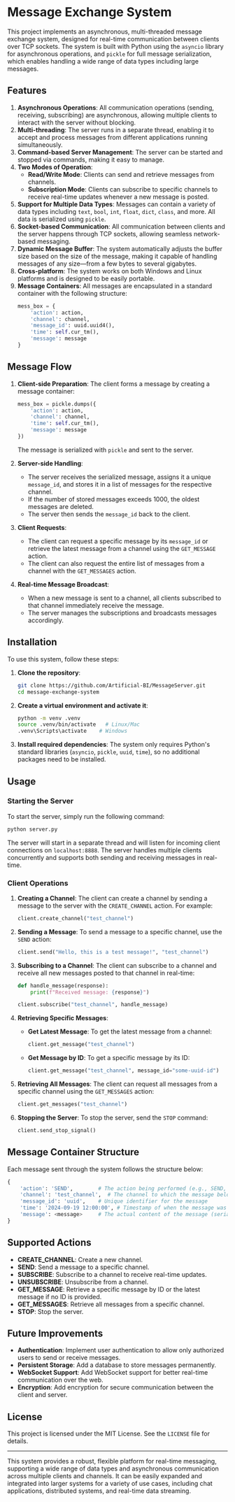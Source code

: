 
# Message Exchange System

This project implements an asynchronous, multi-threaded message exchange system, designed for real-time communication between clients over TCP sockets. The system is built with Python using the `asyncio` library for asynchronous operations, and `pickle` for full message serialization, which enables handling a wide range of data types including large messages.

## Features

1. **Asynchronous Operations**: All communication operations (sending, receiving, subscribing) are asynchronous, allowing multiple clients to interact with the server without blocking.
2. **Multi-threading**: The server runs in a separate thread, enabling it to accept and process messages from different applications running simultaneously.
3. **Command-based Server Management**: The server can be started and stopped via commands, making it easy to manage.
4. **Two Modes of Operation**:
   - **Read/Write Mode**: Clients can send and retrieve messages from channels.
   - **Subscription Mode**: Clients can subscribe to specific channels to receive real-time updates whenever a new message is posted.
5. **Support for Multiple Data Types**: Messages can contain a variety of data types including `text`, `bool`, `int`, `float`, `dict`, `class`, and more. All data is serialized using `pickle`.
6. **Socket-based Communication**: All communication between clients and the server happens through TCP sockets, allowing seamless network-based messaging.
7. **Dynamic Message Buffer**: The system automatically adjusts the buffer size based on the size of the message, making it capable of handling messages of any size—from a few bytes to several gigabytes.
8. **Cross-platform**: The system works on both Windows and Linux platforms and is designed to be easily portable.
9. **Message Containers**: All messages are encapsulated in a standard container with the following structure:
   ```python
   mess_box = {
       'action': action,
       'channel': channel,
       'message_id': uuid.uuid4(),
       'time': self.cur_tm(),
       'message': message
   }
   ```

## Message Flow

1. **Client-side Preparation**: The client forms a message by creating a message container:
   ```python
   mess_box = pickle.dumps({
       'action': action,
       'channel': channel,
       'time': self.cur_tm(),
       'message': message
   })
   ```
   The message is serialized with `pickle` and sent to the server.
   
2. **Server-side Handling**: 
   - The server receives the serialized message, assigns it a unique `message_id`, and stores it in a list of messages for the respective channel.
   - If the number of stored messages exceeds 1000, the oldest messages are deleted.
   - The server then sends the `message_id` back to the client.

3. **Client Requests**:
   - The client can request a specific message by its `message_id` or retrieve the latest message from a channel using the `GET_MESSAGE` action.
   - The client can also request the entire list of messages from a channel with the `GET_MESSAGES` action.

4. **Real-time Message Broadcast**:
   - When a new message is sent to a channel, all clients subscribed to that channel immediately receive the message.
   - The server manages the subscriptions and broadcasts messages accordingly.

## Installation

To use this system, follow these steps:

1. **Clone the repository**:
   ```bash
   git clone https://github.com/Artificial-BI/MessageServer.git
   cd message-exchange-system
   ```

2. **Create a virtual environment and activate it**:
   ```bash
   python -m venv .venv
   source .venv/bin/activate   # Linux/Mac
   .venv\Scripts\activate    # Windows
   ```

3. **Install required dependencies**:
   The system only requires Python's standard libraries (`asyncio`, `pickle`, `uuid`, `time`), so no additional packages need to be installed.

## Usage

### Starting the Server

To start the server, simply run the following command:
```bash
python server.py
```

The server will start in a separate thread and will listen for incoming client connections on `localhost:8888`. The server handles multiple clients concurrently and supports both sending and receiving messages in real-time.

### Client Operations

1. **Creating a Channel**:
   The client can create a channel by sending a message to the server with the `CREATE_CHANNEL` action. For example:
   ```python
   client.create_channel("test_channel")
   ```

2. **Sending a Message**:
   To send a message to a specific channel, use the `SEND` action:
   ```python
   client.send("Hello, this is a test message!", "test_channel")
   ```

3. **Subscribing to a Channel**:
   The client can subscribe to a channel and receive all new messages posted to that channel in real-time:
   ```python
   def handle_message(response):
       print(f"Received message: {response}")

   client.subscribe("test_channel", handle_message)
   ```

4. **Retrieving Specific Messages**:
   - **Get Latest Message**: To get the latest message from a channel:
     ```python
     client.get_message("test_channel")
     ```
   - **Get Message by ID**: To get a specific message by its ID:
     ```python
     client.get_message("test_channel", message_id="some-uuid-id")
     ```

5. **Retrieving All Messages**:
   The client can request all messages from a specific channel using the `GET_MESSAGES` action:
   ```python
   client.get_messages("test_channel")
   ```

6. **Stopping the Server**:
   To stop the server, send the `STOP` command:
   ```python
   client.send_stop_signal()
   ```

## Message Container Structure

Each message sent through the system follows the structure below:
```python
{
    'action': 'SEND',        # The action being performed (e.g., SEND, CREATE_CHANNEL, SUBSCRIBE, etc.)
    'channel': 'test_channel',  # The channel to which the message belongs
    'message_id': 'uuid',    # Unique identifier for the message
    'time': '2024-09-19 12:00:00', # Timestamp of when the message was created
    'message': <message>     # The actual content of the message (serialized via pickle)
}
```

## Supported Actions

- **CREATE_CHANNEL**: Create a new channel.
- **SEND**: Send a message to a specific channel.
- **SUBSCRIBE**: Subscribe to a channel to receive real-time updates.
- **UNSUBSCRIBE**: Unsubscribe from a channel.
- **GET_MESSAGE**: Retrieve a specific message by ID or the latest message if no ID is provided.
- **GET_MESSAGES**: Retrieve all messages from a specific channel.
- **STOP**: Stop the server.

## Future Improvements

- **Authentication**: Implement user authentication to allow only authorized users to send or receive messages.
- **Persistent Storage**: Add a database to store messages permanently.
- **WebSocket Support**: Add WebSocket support for better real-time communication over the web.
- **Encryption**: Add encryption for secure communication between the client and server.

## License

This project is licensed under the MIT License. See the `LICENSE` file for details.

---

This system provides a robust, flexible platform for real-time messaging, supporting a wide range of data types and asynchronous communication across multiple clients and channels. It can be easily expanded and integrated into larger systems for a variety of use cases, including chat applications, distributed systems, and real-time data streaming.
